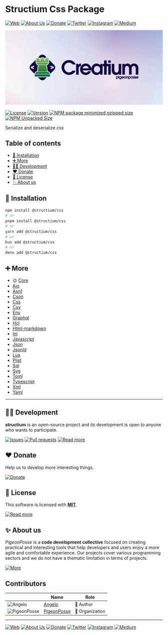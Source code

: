 # Structium Css Package

[![Web](https://img.shields.io/badge/Web-grey?style=for-the-badge&logoColor=white)](https://pigeonposse.com)
[![About Us](https://img.shields.io/badge/About%20Us-grey?style=for-the-badge&logoColor=white)](https://pigeonposse.com?popup=about)
[![Donate](https://img.shields.io/badge/Donate-pink?style=for-the-badge&logoColor=white)](https://pigeonposse.com/?popup=donate)
[![Twitter](https://img.shields.io/badge/Twitter-black?style=for-the-badge&logoColor=white&logo=twitter)](https://twitter.com/pigeonposse_)
[![Instagram](https://img.shields.io/badge/Instagram-black?style=for-the-badge&logoColor=white&logo=instagram)](https://www.instagram.com/pigeon.posse/)
[![Medium](https://img.shields.io/badge/Medium-black?style=for-the-badge&logoColor=white&logo=medium)](https://medium.com/@pigeonposse)

[![BANNER](https://github.com/pigeonposse/structium/blob/main/docs/public/banner.png?raw=true)](https://structium.pigeonposse.com/guide/core)

[![License](https://img.shields.io/github/license/pigeonposse/structium?style=for-the-badge&color=green&logoColor=white)](/LICENSE)
[![Version](https://img.shields.io/npm/v/structium?style=for-the-badge&color=blue&label=Version)](https://www.npmjs.com/package/structium)
[![NPM package minimized gzipped size](https://img.shields.io/bundlejs/size/@structium/css?style=for-the-badge&color=orange&label=Minimized+size&logoColor=white)](https://www.npmjs.com/package/@structium/css)
[![NPM Unpacked Size](https://img.shields.io/npm/unpacked-size/@structium/css/0.0.1?style=for-the-badge&color=orange&logoColor=white)](https://www.npmjs.com/package/@structium/css)

Serialize and deserialize css

## Table of contents

- [🔑 Installation](#-installation)
- [➕ More](#-more)
- [👨‍💻 Development](#-development)
- [❤️ Donate](#-donate)
- [📜 License](#-license)
- [✨ About us](#-about-us)




## 🔑 Installation

```bash 
npm install @structium/css
# or
pnpm install @structium/css
# or
yarn add @structium/css
# or
bun add @structium/css
# or
deno add @structium/css
```

## ➕ More

- 🌞 [Core](https://structium.pigeonposse.com/guide/core)
- [Aio](https://structium.pigeonposse.com/guide/aio)
- [Asn1](https://structium.pigeonposse.com/guide/asn1)
- [Cson](https://structium.pigeonposse.com/guide/cson)
- [Css](https://structium.pigeonposse.com/guide/css)
- [Csv](https://structium.pigeonposse.com/guide/csv)
- [Env](https://structium.pigeonposse.com/guide/env)
- [Graphql](https://structium.pigeonposse.com/guide/graphql)
- [Hcl](https://structium.pigeonposse.com/guide/hcl)
- [Html-markdown](https://structium.pigeonposse.com/guide/html-markdown)
- [Ini](https://structium.pigeonposse.com/guide/ini)
- [Javascript](https://structium.pigeonposse.com/guide/javascript)
- [Json](https://structium.pigeonposse.com/guide/json)
- [Jsonld](https://structium.pigeonposse.com/guide/jsonld)
- [Lua](https://structium.pigeonposse.com/guide/lua)
- [Plist](https://structium.pigeonposse.com/guide/plist)
- [Sql](https://structium.pigeonposse.com/guide/sql)
- [Svg](https://structium.pigeonposse.com/guide/svg)
- [Toml](https://structium.pigeonposse.com/guide/toml)
- [Typescript](https://structium.pigeonposse.com/guide/typescript)
- [Xml](https://structium.pigeonposse.com/guide/xml)
- [Yaml](https://structium.pigeonposse.com/guide/yaml)


---

## 👨‍💻 Development

__structium__ is an open-source project and its development is open to anyone who wants to participate.

[![Issues](https://img.shields.io/badge/Issues-grey?style=for-the-badge)](https://github.com/pigeonposse/structium/issues)
[![Pull requests](https://img.shields.io/badge/Pulls-grey?style=for-the-badge)](https://github.com/pigeonposse/structium/pulls)
[![Read more](https://img.shields.io/badge/Read%20more-grey?style=for-the-badge)](https://structium.pigeonposse.com)

## ❤️ Donate

Help us to develop more interesting things.

[![Donate](https://img.shields.io/badge/Donate-grey?style=for-the-badge)](https://pigeonposse.com/?popup=donate)

## 📜 License

This software is licensed with __[MIT]({{const.pkg.extra.licenseURL}})__.

[![Read more](https://img.shields.io/badge/Read-more-grey?style=for-the-badge)]({{const.pkg.extra.licenseURL}})

## ✨ About us

*PigeonPosse* is a __code development collective__ focused on creating practical and interesting tools that help developers and users enjoy a more agile and comfortable experience. Our projects cover various programming sectors and we do not have a thematic limitation in terms of projects.

[![More](https://img.shields.io/badge/Read-more-grey?style=for-the-badge)](https://github.com/pigeonposse)


## Contributors

|   | Name | Role |
| ----- | ---- | ---- |
| ![Angelo](https://github.com/angelespejo.png?size=72) | [Angelo](https://github.com/angelespejo) | 👑 Author |
| ![PigeonPosse](https://github.com/pigeonposse.png?size=72) | [PigeonPosse](https://github.com/pigeonposse) | 🏢 Organization |

---

[![Web](https://img.shields.io/badge/Web-grey?style=for-the-badge&logoColor=white)](https://pigeonposse.com)
[![About Us](https://img.shields.io/badge/About%20Us-grey?style=for-the-badge&logoColor=white)](https://pigeonposse.com?popup=about)
[![Donate](https://img.shields.io/badge/Donate-pink?style=for-the-badge&logoColor=white)](https://pigeonposse.com/?popup=donate)
[![Twitter](https://img.shields.io/badge/Twitter-black?style=for-the-badge&logoColor=white&logo=twitter)](https://twitter.com/pigeonposse_)
[![Instagram](https://img.shields.io/badge/Instagram-black?style=for-the-badge&logoColor=white&logo=instagram)](https://www.instagram.com/pigeon.posse/)
[![Medium](https://img.shields.io/badge/Medium-black?style=for-the-badge&logoColor=white&logo=medium)](https://medium.com/@pigeonposse)

<!--

██████╗ ██╗ ██████╗ ███████╗ ██████╗ ███╗   ██╗██████╗  ██████╗ ███████╗███████╗███████╗
██╔══██╗██║██╔════╝ ██╔════╝██╔═══██╗████╗  ██║██╔══██╗██╔═══██╗██╔════╝██╔════╝██╔════╝
██████╔╝██║██║  ███╗█████╗  ██║   ██║██╔██╗ ██║██████╔╝██║   ██║███████╗███████╗█████╗  
██╔═══╝ ██║██║   ██║██╔══╝  ██║   ██║██║╚██╗██║██╔═══╝ ██║   ██║╚════██║╚════██║██╔══╝  
██║     ██║╚██████╔╝███████╗╚██████╔╝██║ ╚████║██║     ╚██████╔╝███████║███████║███████╗
╚═╝     ╚═╝ ╚═════╝ ╚══════╝ ╚═════╝ ╚═╝  ╚═══╝╚═╝      ╚═════╝ ╚══════╝╚══════╝╚══════╝
█████╗█████╗█████╗█████╗█████╗█████╗█████╗█████╗█████╗                                  
╚════╝╚════╝╚════╝╚════╝╚════╝╚════╝╚════╝╚════╝╚════╝                                  
███████╗████████╗██████╗ ██╗   ██╗ ██████╗████████╗██╗██╗   ██╗███╗   ███╗              
██╔════╝╚══██╔══╝██╔══██╗██║   ██║██╔════╝╚══██╔══╝██║██║   ██║████╗ ████║              
███████╗   ██║   ██████╔╝██║   ██║██║        ██║   ██║██║   ██║██╔████╔██║              
╚════██║   ██║   ██╔══██╗██║   ██║██║        ██║   ██║██║   ██║██║╚██╔╝██║              
███████║   ██║   ██║  ██║╚██████╔╝╚██████╗   ██║   ██║╚██████╔╝██║ ╚═╝ ██║              
╚══════╝   ╚═╝   ╚═╝  ╚═╝ ╚═════╝  ╚═════╝   ╚═╝   ╚═╝ ╚═════╝ ╚═╝     ╚═╝              

- Author: [Angelo](https://github.com/angelespejo)



-->

